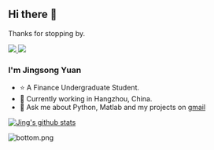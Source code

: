 ## Hi there 👋

   Thanks for stopping by.

<a href="https://github.com/learnerjunjun">
  <img src="https://img.shields.io/github/followers/learnerjunjun">
</a>
<a href="https://github.com/learnerjunjun">
   <img src="https://komarev.com/ghpvc/?username=learnerjunjun">
</a>

### I'm Jingsong Yuan

- ⭐ A Finance Undergraduate Student.
- 🌱 Currently working in Hangzhou, China.
- 💬 Ask me about Python, Matlab and my projects on [gmail](mailto:vyuan217@gmail.com)


[![Jing's github stats](https://github-readme-stats.vercel.app/api?username=learnerjunjun)](https://github.com/anuraghazra/github-readme-stats)


![bottom.png](https://jingpic.oss-cn-hangzhou.aliyuncs.com/pic/bg2.png)
